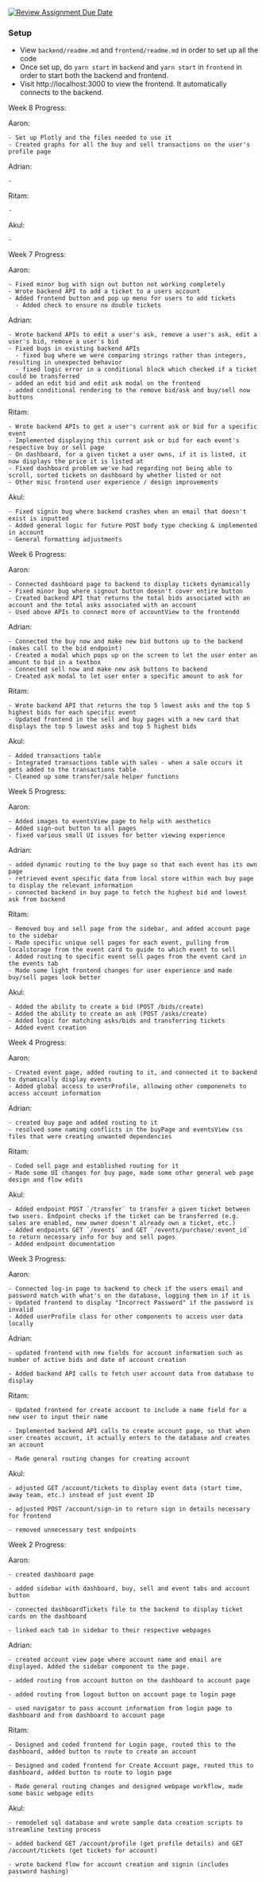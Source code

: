 [![Review Assignment Due Date](https://classroom.github.com/assets/deadline-readme-button-24ddc0f5d75046c5622901739e7c5dd533143b0c8e959d652212380cedb1ea36.svg)](https://classroom.github.com/a/3e23_jye)

### Setup
- View `backend/readme.md` and `frontend/readme.md` in order to set up all the code
- Once set up, do `yarn start` in `backend` and `yarn start` in `frontend` in order to start both the backend and frontend.
- Visit http://localhost:3000 to view the frontend. It automatically connects to the backend.

Week 8 Progress:

  Aaron:
  
    - Set up Plotly and the files needed to use it
    - Created graphs for all the buy and sell transactions on the user's profile page
    
  Adrian:
  
    - 

    
  Ritam: 
  
    - 

  
  Akul: 
  
    - 

Week 7 Progress:

  Aaron:
  
    - Fixed minor bug with sign out button not working completely
    - Wrote backend API to add a ticket to a users account
    - Added frontend button and pop up menu for users to add tickets
      - Added check to ensure no double tickets
    
  Adrian:
  
    - Wrote backend APIs to edit a user's ask, remove a user's ask, edit a user's bid, remove a user's bid
    - Fixed bugs in existing backend APIs
      - fixed bug where we were comparing strings rather than integers, resulting in unexpected behavior
      - fixed logic error in a conditional block which checked if a ticket could be transferred
    - added an edit bid and edit ask modal on the frontend
    - added conditional rendering to the remove bid/ask and buy/sell now buttons

    
  Ritam: 
  
    - Wrote backend APIs to get a user's current ask or bid for a specific event
    - Implemented displaying this current ask or bid for each event's respective buy or sell page
    - On dashboard, for a given ticket a user owns, if it is listed, it now displays the price it is listed at
    - Fixed dashboard problem we've had regarding not being able to scroll, sorted tickets on dashboard by whether listed or not
    - Other misc frontend user experience / design improvements

  
  Akul: 
  
    - Fixed signin bug where backend crashes when an email that doesn't exist is inputted
    - Added general logic for future POST body type checking & implemented in account
    - General formatting adjustments

Week 6 Progress:

  Aaron:
  
    - Connected dashboard page to backend to display tickets dynamically
    - Fixed minor bug where signout button doesn't cover entire button
    - Created backend API that returns the total bids associated with an account and the total asks associated with an account
    - Used above APIs to connect more of accountView to the frontendd
    
  Adrian:
  
    - Connected the buy now and make new bid buttons up to the backend (makes call to the bid endpoint)
    - Created a modal which pops up on the screen to let the user enter an amount to bid in a textbox
    - Connected sell now and make new ask buttons to backend
    - Created ask modal to let user enter a specific amount to ask for

    
  Ritam: 
  
    - Wrote backend API that returns the top 5 lowest asks and the top 5 highest bids for each specific event
    - Updated frontend in the sell and buy pages with a new card that displays the top 5 lowest asks and top 5 highest bids

  
  Akul: 
  
    - Added transactions table
    - Integrated transactions table with sales - when a sale occurs it gets added to the transactions table
    - Cleaned up some transfer/sale helper functions

Week 5 Progress:

  Aaron:
  
    - Added images to eventsView page to help with aesthetics
    - Added sign-out button to all pages
    - fixed various small UI issues for better viewing experience
    
  Adrian:
  
    - added dynamic routing to the buy page so that each event has its own page
    - retrieved event specific data from local store within each buy page to display the relevant information
    - connected backend in buy page to fetch the highest bid and lowest ask from backend

    
  Ritam: 
  
    - Removed buy and sell page from the sidebar, and added account page to the sidebar
    - Made specific unique sell pages for each event, pulling from localstorage from the event card to guide to which event to sell
    - Added routing to specific event sell pages from the event card in the events tab
    - Made some light frontend changes for user experience and made buy/sell pages look better

  
  Akul: 
  
    - Added the ability to create a bid (POST /bids/create)
    - Added the ability to create an ask (POST /asks/create)
    - Added logic for matching asks/bids and transferring tickets
    - Added event creation


Week 4 Progress:

  Aaron:
  
    - Created event page, added routing to it, and connected it to backend to dynamically display events
    - Added global access to userProfile, allowing other componenets to access account information
    
  Adrian:
  
    - created buy page and added routing to it
    - resolved some naming conflicts in the buyPage and eventsView css files that were creating unwanted dependencies

    
  Ritam: 
  
    - Coded sell page and established routing for it
    - Made some UI changes for buy page, made some other general web page design and flow edits
  
  Akul: 
  
    - Added endpoint POST `/transfer` to transfer a given ticket between two users. Endpoint checks if the ticket can be transferred (e.g. sales are enabled, new owner doesn't already own a ticket, etc.)
    - Added endpoints GET `/events` and GET `/events/purchase/:event_id` to return necessary info for buy and sell pages
    - Added endpoint documentation

Week 3 Progress:

  Aaron:
  
    - Connected log-in page to backend to check if the users email and password match with what's on the database, logging them in if it is
    - Updated frontend to display "Incorrect Password" if the password is invalid
    - Added userProfile class for other components to access user data locally
    
  Adrian:
  
    - updated frontend with new fields for account information such as number of active bids and date of account creation

    - Added backend API calls to fetch user account data from database to display

    
  Ritam: 
  
    - Updated frontend for create account to include a name field for a new user to input their name 

    - Implemented backend API calls to create account page, so that when user creates account, it actually enters to the database and creates an account

    - Made general routing changes for creating account

  
  Akul: 
  
    - adjusted GET /account/tickets to display event data (start time, away team, etc.) instead of just event ID

    - adjusted POST /account/sign-in to return sign in details necessary for frontend

    - removed unnecessary test endpoints


Week 2 Progress:

  Aaron:
  
    - created dashboard page
    
    - added sidebar with dashboard, buy, sell and event tabs and account button
    
    - connected dashboardTickets file to the backend to display ticket cards on the dashboard
    
    - linked each tab in sidebar to their respective webpages
    
  Adrian:
  
    - created account view page where account name and email are displayed. Added the sidebar component to the page.
    
    - added routing from account button on the dashboard to account page
    
    - added routing from logout button on account page to login page 
    
    - used navigator to pass account information from login page to dashboard and from dashboard to account page
    
  Ritam: 
  
    - Designed and coded frontend for Login page, routed this to the dashboard, added button to route to create an account

    - Designed and coded frontend for Create Account page, routed this to dashboard, added button to route to login page

    - Made general routing changes and designed webpage workflow, made some basic webpage edits

  
  Akul: 
  
    - remodeled sql database and wrote sample data creation scripts to streamline testing process

    - added backend GET /account/profile (get profile details) and GET /account/tickets (get tickets for account)

    - wrote backend flow for account creation and signin (includes password hashing)
  
